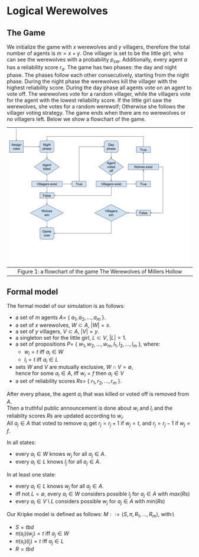 <script src="https://cdnjs.cloudflare.com/ajax/libs/KaTeX/0.13.0/katex.min.js"></script>
<link rel="stylesheet" href="https://cdnjs.cloudflare.com/ajax/libs/KaTeX/0.13.0/katex.min.css">

# Logical Werewolves

## The Game
We initialize the game with $x$ werewolves and $y$ villagers, therefore
the total number of agents is $m=x+y$. One villager is set to be the
little girl, who can see the werewolves with a probability $p_{sw}$.
Additionally, every agent $a$ has a reliability score $r_a$. The game
has two phases: the day and night phase. The phases follow each other
consecutively, starting from the night phase. During the night phase the
werewolves kill the villager with the highest reliability score. During
the day phase all agents vote on an agent to vote off. The werewolves
vote for a random villager, while the villagers vote for the agent with
the lowest reliability score. If the little girl saw the werewolves, she
votes for a random werewolf; Otherwise she follows the villager voting
strategy. The game ends when there are no werewolves or no villagers
left. Below we show a flowchart of the game.

| ![flowchart](assets/images/flowchart.png) |
|:--:|
| Figure 1: a flowchart of the game The Werewolves of Millers Hollow |

## Formal model
The formal model of our simulation is as follows:
 - a set of $m$ agents $A =$ \{ $a_1, a_2, ..., a_m$ \}.
 - a set of $x$ werewolves, $W \subset A$, $|W| = x$.
 - a set of $y$ villagers, $V \subset A$, $|V| = y$.
 - a singleton set for the little girl, $L \subset V$, $|L| = 1$.
 - a set of propositions $P =$ \{ $w_1, w_2, ..., w_m, l_1, l_2, ..., l_m$ \}, where:
    - $w_i = t$ iff $a_i \in W$
    - $l_i = t$ iff $a_i \in L$
 - sets $W$ and $V$ are mutually exclusive, $W \cap V = \emptyset$,\
 hence for some $a_i \in A$, iff $w_i = f$ then $a_i \in V$
 - a set of reliability scores $Rs =$ \{ $r_1, r_2, ..., r_m$ \}.

After every phase, the agent $a_i$ that was killed or voted off is removed from $A$.\
Then a truthful public announcement is done about $w_i$ and $l_i$ and the reliablity scores $Rs$ are updated according to $w_i$.\
All $a_j \in A$ that voted to remove $a_i$ get $r_j = r_j + 1$ if $w_j = t$, and $r_j = r_j - 1$ if $w_j = f$.

In all states:
 - every $a_i \in W$ knows $w_j$ for all $a_j \in A$.
 - every $a_i \in L$ knows $l_j$ for all $a_j \in A$.

In at least one state:
 - every $a_i \in L$ knows $w_j$ for all $a_j \in A$.
 - iff not $L=\emptyset$, every $a_i \in W$ considers possible $l_j$ for $a_j \in A$ with $max(Rs)$
 - every $a_i \in V \setminus{L}$ considers possible $w_j$ for $a_j \in A$ with $min(Rs)$

Our Kripke model is defined as follows:
$M ::= \langle S, \pi, R_1, ..., R_m \rangle$, with:\\
 - $S = tbd$
 - $\pi (s_i)(w_j) = t$ iff $a_j \in W$
 - $\pi (s_i)(l_j) = t$ iff $a_j \in L$
 - $R = tbd$
